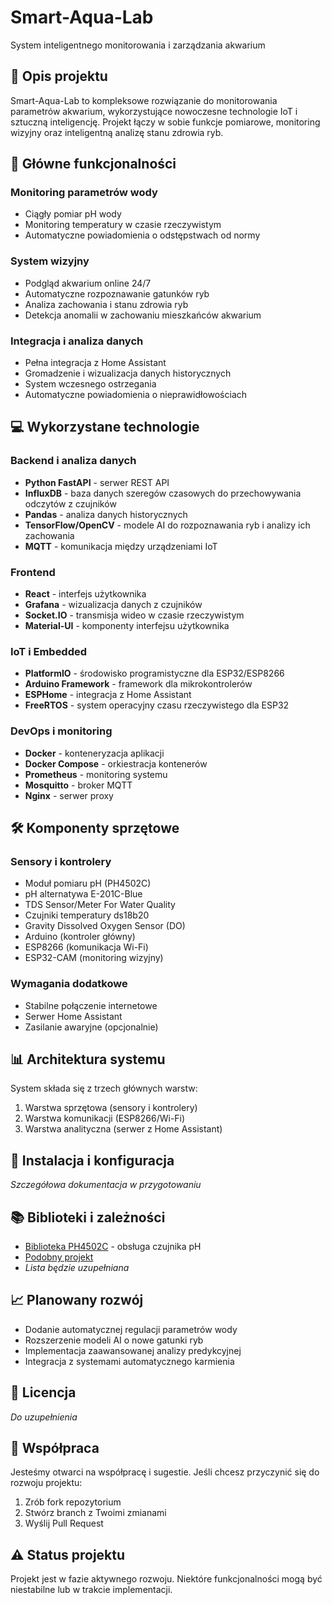 # Smart-Aqua-Lab

System inteligentnego monitorowania i zarządzania akwarium

## 📝 Opis projektu

Smart-Aqua-Lab to kompleksowe rozwiązanie do monitorowania parametrów akwarium, wykorzystujące nowoczesne technologie IoT i sztuczną inteligencję. Projekt łączy w sobie funkcje pomiarowe, monitoring wizyjny oraz inteligentną analizę stanu zdrowia ryb.

## 🎯 Główne funkcjonalności

### Monitoring parametrów wody
- Ciągły pomiar pH wody
- Monitoring temperatury w czasie rzeczywistym
- Automatyczne powiadomienia o odstępstwach od normy

### System wizyjny
- Podgląd akwarium online 24/7
- Automatyczne rozpoznawanie gatunków ryb
- Analiza zachowania i stanu zdrowia ryb
- Detekcja anomalii w zachowaniu mieszkańców akwarium

### Integracja i analiza danych
- Pełna integracja z Home Assistant
- Gromadzenie i wizualizacja danych historycznych
- System wczesnego ostrzegania
- Automatyczne powiadomienia o nieprawidłowościach

## 💻 Wykorzystane technologie

### Backend i analiza danych
- **Python FastAPI** - serwer REST API
- **InfluxDB** - baza danych szeregów czasowych do przechowywania odczytów z czujników
- **Pandas** - analiza danych historycznych
- **TensorFlow/OpenCV** - modele AI do rozpoznawania ryb i analizy ich zachowania
- **MQTT** - komunikacja między urządzeniami IoT

### Frontend
- **React** - interfejs użytkownika
- **Grafana** - wizualizacja danych z czujników
- **Socket.IO** - transmisja wideo w czasie rzeczywistym
- **Material-UI** - komponenty interfejsu użytkownika

### IoT i Embedded
- **PlatformIO** - środowisko programistyczne dla ESP32/ESP8266
- **Arduino Framework** - framework dla mikrokontrolerów
- **ESPHome** - integracja z Home Assistant
- **FreeRTOS** - system operacyjny czasu rzeczywistego dla ESP32

### DevOps i monitoring
- **Docker** - konteneryzacja aplikacji
- **Docker Compose** - orkiestracja kontenerów
- **Prometheus** - monitoring systemu
- **Mosquitto** - broker MQTT
- **Nginx** - serwer proxy

## 🛠️ Komponenty sprzętowe

### Sensory i kontrolery
- Moduł pomiaru pH (PH4502C)
- pH alternatywa E-201C-Blue
- TDS Sensor/Meter For Water Quality 
- Czujniki temperatury ds18b20
- Gravity Dissolved Oxygen Sensor (DO)
- Arduino (kontroler główny)
- ESP8266 (komunikacja Wi-Fi)
- ESP32-CAM (monitoring wizyjny)

### Wymagania dodatkowe
- Stabilne połączenie internetowe
- Serwer Home Assistant
- Zasilanie awaryjne (opcjonalnie)

## 📊 Architektura systemu

System składa się z trzech głównych warstw:
1. Warstwa sprzętowa (sensory i kontrolery)
2. Warstwa komunikacji (ESP8266/Wi-Fi)
3. Warstwa analityczna (serwer z Home Assistant)

## 🔧 Instalacja i konfiguracja

*Szczegółowa dokumentacja w przygotowaniu*

## 📚 Biblioteki i zależności

- [Biblioteka PH4502C](https://github.com/nthnn/PH4502C-Sensor?tab=readme-ov-file) - obsługa czujnika pH
- [Podobny projekt](https://www.hackster.io/vilaksh01/aquamon-aquaponics-and-fish-tank-monitoring-with-tuya-iot-e025a8)
- *Lista będzie uzupełniana*

## 📈 Planowany rozwój

- Dodanie automatycznej regulacji parametrów wody
- Rozszerzenie modeli AI o nowe gatunki ryb
- Implementacja zaawansowanej analizy predykcyjnej
- Integracja z systemami automatycznego karmienia

## 📄 Licencja

*Do uzupełnienia*

## 👥 Współpraca

Jesteśmy otwarci na współpracę i sugestie. Jeśli chcesz przyczynić się do rozwoju projektu:
1. Zrób fork repozytorium
2. Stwórz branch z Twoimi zmianami
3. Wyślij Pull Request

## ⚠️ Status projektu

Projekt jest w fazie aktywnego rozwoju. Niektóre funkcjonalności mogą być niestabilne lub w trakcie implementacji.
